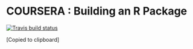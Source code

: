 # COURSERA : Building an R Package


<!-- badges: start -->
[![Travis build status](https://travis-ci.org/willojo/FARS1.svg?branch=master)](https://travis-ci.org/willojo/FARS1)
<!-- badges: end -->
[Copied to clipboard]


